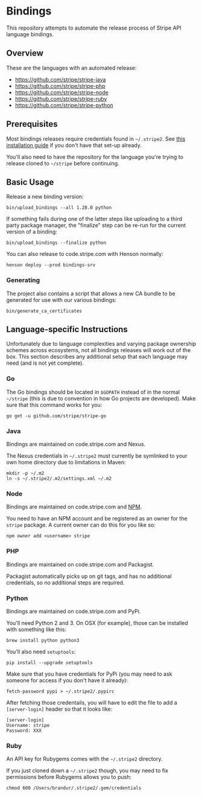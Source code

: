 # Bindings

This repository attempts to automate the release process of Stripe API language
bindings.

## Overview

These are the languages with an automated release:

* https://github.com/stripe/stripe-java
* https://github.com/stripe/stripe-php
* https://github.com/stripe/stripe-node
* https://github.com/stripe/stripe-ruby
* https://github.com/stripe/stripe-python

## Prerequisites

Most bindings releases require credentials found in `~/.stripe2`. See [this
installation guide][stripe2] if you don't have that set-up already.

You'll also need to have the repository for the language you're trying to
release cloned to `~/stripe` before continuing.

## Basic Usage

Release a new binding version:

    bin/upload_bindings --all 1.28.0 python

If something fails during one of the latter steps like uploading to a third
party package manager, the "finalize" step can be re-run for the current
version of a binding:

    bin/upload_bindings --finalize python

You can also release to code.stripe.com with Henson normally:

    henson deploy --prod bindings-srv

### Generating 

The project also contains a script that allows a new CA bundle to be generated
for use with our various bindings:

    bin/generate_ca_certificates

## Language-specific Instructions

Unfortunately due to language complexities and varying package ownership
schemes across ecosystems, not all bindings releases will work out of the box.
This section describes any additional setup that each language may need (and is
not yet complete).

### Go

The Go bindings should be located in `$GOPATH` instead of in the normal
`~/stripe` (this is due to convention in how Go projects are developed). Make
sure that this command works for you:

    go get -u github.com/stripe/stripe-go

### Java

Bindings are maintained on code.stripe.com and Nexus.

The Nexus credentials in `~/.stripe2` must currently be symlinked to your own
home directory due to limitations in Maven:

    mkdir -p ~/.m2
    ln -s ~/.stripe2/.m2/settings.xml ~/.m2

### Node

Bindings are maintained on code.stripe.com and [NPM][npm].

You need to have an NPM account and be registered as an owner for the `stripe`
package. A current owner can do this for you like so:

    npm owner add <username> stripe

### PHP

Bindings are maintained on code.stripe.com and Packagist.

Packagist automatically picks up on git tags, and has no additional
credentials, so no additional steps are required.

### Python

Bindings are maintained on code.stripe.com and PyPi.

You'll need Python 2 and 3. On OSX (for example), those can be installed with
something like this:

    brew install python python3

You'll also need `setuptools`:

    pip install --upgrade setuptools

Make sure that you have credentials for PyPi (you may need to ask someone for
access if you don't have it already):

    fetch-password pypi > ~/.stripe2/.pypirc

After fetching those credentails, you will have to edit the file to add a
`[server-login]` header so that it looks like:

    [server-login]
    Username: stripe
    Password: XXX

### Ruby

An API key for Rubygems comes with the `~/.stripe2` directory.

If you just cloned down a `~/.stripe2` though, you may need to fix permissions
before Rubygems allows you to push:

    chmod 600 /Users/brandur/.stripe2/.gem/credentials

[npm]: https://www.npmjs.com/
[stripe2]: https://hackpad.corp.stripe.com/9gAOKCtGBvX
